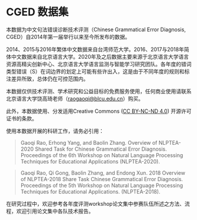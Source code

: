 # CGED 数据集

本数据为中文句法错误诊断技术评测（Chinese Grammatical Error Diagnosis, CGED）自2014年第一届举行以来至今所发布的数据。

2014、2015与2016年繁体中文数据来自台湾师范大学。2016、2017与2018年简体中文数据来自北京语言大学。2020年及之后数据主要来源于北京语言大学语言资源高精尖创新中心、北京语言大学语言监测与智能学习研究团队。各年度的错词类型错误（S）在词边界的划定上可能有些许出入，这是由于不同年度的规则和标注差异所致，总体仍在可控范围内。

本数据仅供技术评测、学术研究和公益目标的免费服务使用，任何商业使用请联系北京语言大学饶高琦老师（raogaoqi@blcu.edu.cn）购买。

此外，本数据使用、分发适用Creative Commons ([CC BY-NC-ND 4.0](http://creativecommons.org/version4)) 开源许可证书的条款。

使用本数据开展的科研工作，请务必引用：

> Gaoqi Rao, Erhong Yang, and Baolin Zhang. Overview of NLPTEA-2020 Shared Task for Chinese Grammatical Error Diagnosis. Proceedings of the 6th Workshop on Natural Language Processing Techniques for Educational Applications (NLPTEA-2020).

> Gaoqi Rao, Qi Gong, Baolin Zhang, and Endong Xun. 2018 Overview of NLPTEA-2018 Share Task Chinese Grammatical Error Diagnosis. Proceedings of the 5th Workshop on Natural Language Processing Techniques for Educational Applications. (NLPTEA-2018).

在研究过程中，欢迎参考各年度评测workshop论文集中参赛队伍所述之方法、流程，欢迎引用论文集中各队技术报告。
